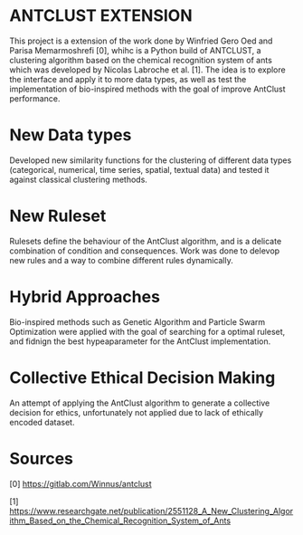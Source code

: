 # ANTCLUST EXTENSION

This project is a extension of the work done by Winfried Gero Oed and Parisa Memarmoshrefi
[0], whihc is a Python build of ANTCLUST, a clustering algorithm based on the chemical recognition system of ants which was developed by Nicolas Labroche et al. [1]. The idea is to explore the interface and apply it to more data types, as well as test the implementation of bio-inspired methods with the goal of improve AntClust performance.

# New Data types
Developed new similarity functions for the clustering of different data types (categorical, numerical, time series, spatial, textual data) and tested it against classical clustering methods.

# New Ruleset
Rulesets define the behaviour of the AntClust algorithm, and is a delicate combination of condition and consequences. Work was done to delevop new rules and a way to combine different rules dynamically.

# Hybrid Approaches
Bio-inspired methods such as Genetic Algorithm and Particle Swarm Optimization were applied with the goal of searching for a optimal ruleset, and fidnign the best hypeaparameter for the AntClust implementation.

# Collective Ethical Decision Making
An attempt of applying the AntClust algorithm to generate a collective decision for ethics, unfortunately not applied due to lack of ethically encoded dataset.

# Sources
[0] https://gitlab.com/Winnus/antclust

[1] https://www.researchgate.net/publication/2551128_A_New_Clustering_Algorithm_Based_on_the_Chemical_Recognition_System_of_Ants